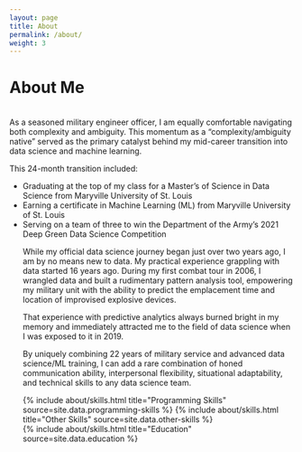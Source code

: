 ```yaml
---
layout: page
title: About
permalink: /about/
weight: 3
---
```


# **About Me**

<br>
As a seasoned military engineer officer, I am equally comfortable navigating both complexity and ambiguity. This momentum as a “complexity/ambiguity native” served as the primary catalyst behind my mid-career transition into data science and machine learning.

This 24-month transition included:
<ul>
  <li>Graduating at the top of my class for a Master’s of Science in Data Science from Maryville University of St. Louis</li>
  <li>Earning a certificate in Machine Learning (ML) from Maryville University of St. Louis</li>
  <li>Serving on a team of three to win the Department of the Army’s 2021 Deep Green Data Science Competition</li>

While my official data science journey began just over two years ago, I am by no means new to data. My practical experience grappling with data started 16 years ago. During my first combat tour in 2006, I wrangled data and built a rudimentary pattern analysis tool, empowering my military unit with the ability to predict the emplacement time and location of improvised explosive devices.

That experience with predictive analytics always burned bright in my memory and immediately attracted me to the field of data science when I was exposed to it in 2019.

By uniquely combining 22 years of military service and advanced data science/ML training, I can add a rare combination of honed communication ability, interpersonal flexibility, situational adaptability, and technical skills to any data science team.

<div class="row">
{% include about/skills.html title="Programming Skills" source=site.data.programming-skills %}
{% include about/skills.html title="Other Skills" source=site.data.other-skills %}
</div>

<div class="row">
{% include about/skills.html title="Education" source=site.data.education %}
</div>
